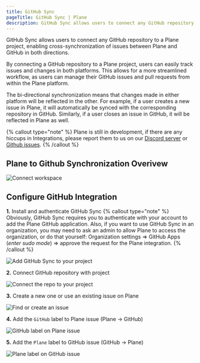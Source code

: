 ```yaml
---
title: GitHub Sync
pageTitle: GitHub Sync | Plane
description: GitHub Sync allows users to connect any GitHub repository to a Plane project, enabling cross-synchronization of issues between Plane and GitHub in both directions.
---
```


GitHub Sync allows users to connect any GitHub repository to a Plane project,
enabling cross-synchronization of issues between Plane and GitHub in both
directions.

By connecting a GitHub repository to a Plane project, users can easily track
issues and changes in both platforms. This allows for a more streamlined
workflow, as users can manage their GitHub issues and pull requests from
within the Plane platform.

The bi-directional synchronization means that changes made in either platform
will be reflected in the other. For example, if a user creates a new issue in
Plane, it will automatically be synced with the corresponding repository in
GitHub. Similarly, if a user closes an issue in GitHub, it will be reflected
in Plane as well.

{% callout type="note" %}
Plane is still in development, if there are any hiccups in
Integrations, please report them to us on our [Discord server]() or [Github issues]().
{% /callout %}

## Plane to Github Synchronization Overivew

![Connect workspace](https://ik.imagekit.io/rdws4iz4v/Plane_Arch__1_.png?ik-sdk-version=javascript-1.4.3&updatedAt=1677529077471)

## Configure GitHub Integration

**1.** Install and authenticate GitHub Sync
{% callout type="note" %}
Obviously, GitHub Sync requires you to authenticate with your account
to add the Plane GitHub application.
Also, if you want to use GitHub Sync in an organization, you may need to
ask an admin to allow Plane to access the organization, or do that yourself:
Organization settings => GitHub Apps (_enter sudo mode_) => approve the request for the Plane integration.
{% /callout %}

![Add GitHub Sync to your project](https://ik.imagekit.io/rdws4iz4v/ezgif-2-c71e43f5de.gif?ik-sdk-version=javascript-1.4.3&updatedAt=1677526036094)

**2.** Connect GitHub repository with project

![Connect the repo to your project](https://ik.imagekit.io/rdws4iz4v/ezgif-2-cea843f5f8.gif?ik-sdk-version=javascript-1.4.3&updatedAt=1677526558466)

**3.** Create a new one or use an existing issue on Plane

![Find or create an issue](https://ik.imagekit.io/rdws4iz4v/ezgif-5-71aa60e87f.gif?ik-sdk-version=javascript-1.4.3&updatedAt=1677527704371)

**4.** Add the `GitHub` label to Plane issue (Plane -> GitHub)

![GitHub label on Plane issue](https://ik.imagekit.io/rdws4iz4v/ezgif-5-58a5ac3b67.gif?ik-sdk-version=javascript-1.4.3&updatedAt=1677527944556)

**5.** Add the `Plane` label to GitHub issue (GitHub -> Plane)

![Plane label on GitHub issue](https://ik.imagekit.io/rdws4iz4v/ezgif-5-ccce270df6.gif?ik-sdk-version=javascript-1.4.3&updatedAt=1677528064644)
